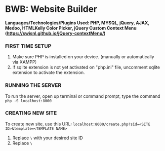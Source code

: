 # BWB: Website Builder
**Languages/Technologies/Plugins Used: PHP, MYSQL, jQuery, AJAX, Medoo, HTMLKelly Color Picker, jQuery Custom Context Menu (https://swisnl.github.io/jQuery-contextMenu/)**

### FIRST TIME SETUP
<ol>
<li>Make sure PHP is installed on your device. (manually or automatically via XAMPP)</li>
<li>If sqlite extension is not yet activated on "php.ini" file, uncomment sqlite extension to activate the extension.</li>
</ol>
  
### RUNNING THE SERVER
To run the server, open up terminal or command prompt, type the command `php -S localhost:8000`

### CREATING NEW SITE
To create new site, use this URL: `localhost:8000/create.php?sid=<SITE ID>&template=<TEMPLATE NAME>`
<ol>
<li>Replace <code>\<SITE ID\></code> with your desired site ID</li>
<li>Replace <code>\<TEMPLATE NAME\></code> with your desired template</li>
</ol>

#### Current Templates Available:
<ol>
<li>blank</li>
</ol>
  
### OPENING SITES
To open sites, use this URL: `localhost:8000/?sid=<SITE ID>`
<ol>
<li>Replace <code>SITE ID</code> with your desired site ID</li>
</ol>

## Current TODO:
<ol>
<li>Revise how CSS is injected to the element. Avoid Inline CSS and make all the CSS append to some file that links to the web page (ex. DUDA's Dev Mode)</li>
</ol>

### TODO List:
<ol>
<li>Fix bug when the selected text becomes 'undefined' after using Add Link Dialog</li>
<li>Add Row and Column Properties Window</li>
<li>Convert all hard-coded input html and let the predefined html (widget-properties/inputs/) generate the html</li>
<li>Add More Buttons in WYSIWYG Text Editor</li>
<li>Bind Link and New Tab option when opening Add Link Dialog</li>
<li>Save Changes upon value change in Widget Properties Window (no Apply Changes button anymore)</li>
<li>[Realtime Saving] Save to webpage file upon value change in Widget Properties Window</li>
<li>[Realtime Saving] Save to webpage file upon dropping new widget to column</li>
<li>[Realtime Saving] Save to webpage file upon deleting widget</li>
<li>Clean [document.getElementById] functions and use jQuery selectors instead for selector consistency</li>
<li>Clean AJAX requests functions and use jQuery ajax instead for cleaner code and consistency</li>
<li>Move content editing outside properties window and allow editing content of widget directly when clicked</li>
<li>Color Pallete</li>
<li>Widget/Row/Column Background Image property</li>
<li>Inner Rows</li>
<li>Site Map</li>
<li>Adding Pages</li>
<li>Sorting Pages</li>
<li>Deleting Pages</li>
<li>Uploading Images</li>
<li>Publishing</li>
<li>Capability of moving the widgets to either top or bottom of selected element, not always inserting at top</li>
<li>Revise attribute [widget-name], remove "widget/" directory to display only the widget actual name in labels</li>
</ol>

### Done TODO
<ol>
<li>Revise request-current-eid.php, dont rely on one DB to get ID. Give sites their own meta data db to read to support multiple request across sites.</li>
<li>Revise meta value column to hold string data</li>
<li>Add site creator that duplicates selected template and adding engine files</li>
<li>Add Row Move Feature</li>
<li>Copy/Paste Feature for Rows, Columns, and Widgets</li>
<li>Event Inject Only Once</li>
<li>Fix Bug swapping columns (column resizers are also swapping)</li>
<li>Allow dragging to resize columns</li>
<li>Fix bug when breaking lines in text widget, this bug occurs because &lt;p> tag cannot contain &lt;div> tags</li>
<li>Make all context menu options functional (Adding/Deleting Rows, Adding/Deleting Columns, Shift Widgets/Rows, etc.)</li>
<li>Add Access to Columns</li>
<li>Fix selected-element and auto generated context menu at the end of the html file being saved which causes duplicated content</li>
<li>Add Context Menu</li>
<li>Revise/Simplify Primary Properties input requests using predefined html with automatic assigning of its id</li>
<li>Add selected widget/row labels</li>
<li>Make buttons in WYSIWYG Text Editor check first if the selected range is inside its parent editor to continue the operation to prevent editing any element outside its parent editor</li>
<li>Adding WYSIWYG Text Editors</li>
<li>Deleting Widgets</li>
<li>Saving website progress (Hard Save first, not Realtime yet) when clicking either publish or preview</li>
<li>Previewing Site</li>
<li>Site ID GET parameter</li>
<li>Binding of CSS in widget property fields</li>
<li>Load current widget property values on input fields before opening widget properties window</li>
<li>Revise code for applying css and html changes</li>
<li>Applying Widget Property changes</li>
<li>Widget Background Color</li>
</ol>

### Dropped TODO
<ol>
<li>Create Modules for Widget Properties Window</li>
</ol>
